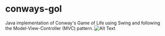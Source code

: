 # conways-gol
Java implementation of Conway's Game of Life using Swing and following the Model-View-Controller (MVC) pattern.
![Alt Text](https://gyazo.com/2beca6de37b5fe2247e6971ff046f907)
